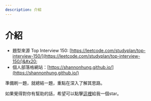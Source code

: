 ```yaml
---
description: 介紹
---
```


# 介紹

* 題型來源 Top Interview 150: [https://leetcode.com/studyplan/top-interview-150/](https://leetcode.com/studyplan/top-interview-150/)&#x20;
* 個人部落格網站：[https://shannonhung.github.io/](https://shannonhung.github.io/)

準備刷一題，就總結一題，重點在深入了解其思路。

如果覺得對你有幫助的話，希望可以點擊[這裡](https://github.com/ShannonHung/leetcode)給我一個star。
